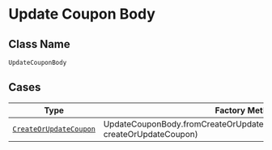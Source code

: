 
# Update Coupon Body

## Class Name

`UpdateCouponBody`

## Cases

| Type | Factory Method |
|  --- | --- |
| [`CreateOrUpdateCoupon`](../../../doc/models/create-or-update-coupon.md) | UpdateCouponBody.fromCreateOrUpdateCoupon(CreateOrUpdateCoupon createOrUpdateCoupon) |

